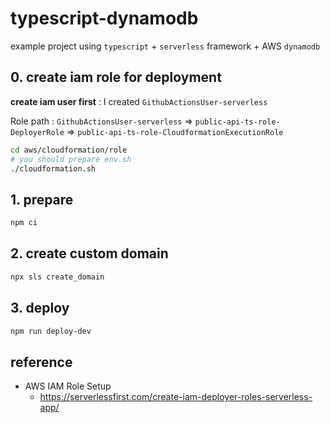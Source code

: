 # typescript-dynamodb

example project using `typescript` + `serverless` framework + AWS `dynamodb`

## 0. create iam role for deployment

**create iam user first** : I created `GithubActionsUser-serverless`

Role path : `GithubActionsUser-serverless` => `public-api-ts-role-DeployerRole` => `public-api-ts-role-CloudformationExecutionRole`

```bash
cd aws/cloudformation/role
# you should prepare env.sh
./cloudformation.sh
```

## 1. prepare

```bash
npm ci
```

## 2. create custom domain

```bash
npx sls create_domain
```

## 3. deploy

```bash
npm run deploy-dev
```

## reference

- AWS IAM Role Setup
    -   https://serverlessfirst.com/create-iam-deployer-roles-serverless-app/
